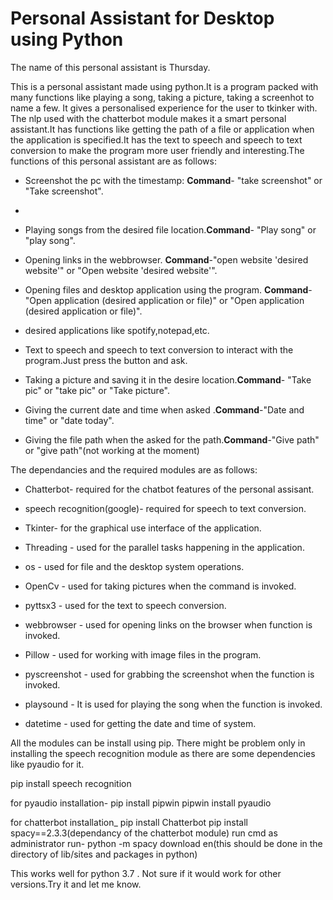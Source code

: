 # Personal Assistant  for Desktop using Python

The name of this personal assistant is Thursday.

This is a personal assistant made using python.It is a program packed with many functions like playing a song, taking a picture, taking a screenhot to name a few. It gives a personalised experience for the user to tkinker with. The nlp used with the chatterbot module makes it a smart personal assistant.It has functions like getting the path of a file or application when the application is specified.It has the text to speech and speech to text conversion to make the program more user friendly and interesting.The functions of this personal assistant are as follows:



*  Screenshot the pc with the timestamp: **Command**- "take screenshot" or "Take screenshot".
*  

* Playing songs from the desired file location.**Command**- "Play song" or "play song".

*  Opening links in the webbrowser. **Command**-"open website 'desired website'" or "Open website 'desired website'".

* Opening files and desktop application using the program. **Command**-"Open application (desired application or file)" or "Open application (desired application or file)".
* desired applications like spotify,notepad,etc.

* Text to speech and speech to text conversion to interact with  the program.Just press the button and ask.

* Taking a picture and saving it in the desire location.**Command**- "Take pic" or "take pic" or "Take picture".

* Giving the current date and time when asked .**Command**-"Date and time" or "date today".

* Giving the file path when the asked for the path.**Command**-"Give path" or "give path"(not working at the moment)






The dependancies and the required modules are as follows:



* Chatterbot- required for the chatbot features of the personal assisant.

* speech recognition(google)- required for speech to text conversion.

* Tkinter- for the graphical use interface of the application.

* Threading - used for the parallel tasks happening in the application.

* os - used for file and the desktop system operations.

* OpenCv - used for taking pictures when the command is invoked.

* pyttsx3 - used for the text to speech conversion.

* webbrowser - used for opening links on the browser when function is invoked.

* Pillow - used for working with image files in the program.

* pyscreenshot - used for grabbing the screenshot when the function is invoked.

* playsound - It is used for playing the song when the function is invoked.

* datetime - used for getting the date and time of system.

All the modules can be install using pip. There might be problem only in installing the speech recognition module as there are some dependencies like pyaudio for it.



pip install speech recognition

for pyaudio installation- pip install pipwin
                          pipwin install pyaudio


for chatterbot installation_ pip install Chatterbot
                             pip install spacy==2.3.3(dependancy of the chatterbot module)
                             run cmd as administrator
                             run- python -m spacy download en(this should be done in the directory of lib/sites and packages in python)


This works well for python 3.7 . Not sure if it would work for other versions.Try it and let me know.
